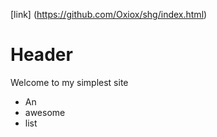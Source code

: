 
[link] (https://github.com/Oxiox/shg/index.html) 

# Header
Welcome to my simplest site

- An
- awesome
- list
